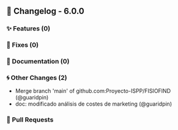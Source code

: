 ## 🚀 Changelog - 6.0.0

### ✨ Features (0)

### 🐛 Fixes (0)

### 📖 Documentation (0)

### 🌀 Other Changes (2)
- Merge branch 'main' of github.com:Proyecto-ISPP/FISIOFIND (@guaridpin)
- doc: modificado análisis de costes de marketing (@guaridpin)
### 🔗 Pull Requests
